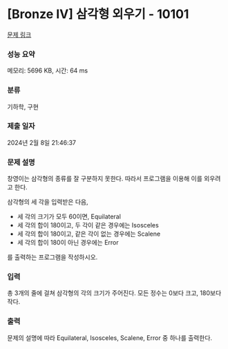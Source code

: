# [Bronze IV] 삼각형 외우기 - 10101 

[문제 링크](https://www.acmicpc.net/problem/10101) 

### 성능 요약

메모리: 5696 KB, 시간: 64 ms

### 분류

기하학, 구현

### 제출 일자

2024년 2월 8일 21:46:37

### 문제 설명

<p>창영이는 삼각형의 종류를 잘 구분하지 못한다. 따라서 프로그램을 이용해 이를 외우려고 한다.</p>

<p>삼각형의 세 각을 입력받은 다음, </p>

<ul>
	<li>세 각의 크기가 모두 60이면, Equilateral</li>
	<li>세 각의 합이 180이고, 두 각이 같은 경우에는 Isosceles</li>
	<li>세 각의 합이 180이고, 같은 각이 없는 경우에는 Scalene</li>
	<li>세 각의 합이 180이 아닌 경우에는 Error</li>
</ul>

<p>를 출력하는 프로그램을 작성하시오.</p>

### 입력 

 <p>총 3개의 줄에 걸쳐 삼각형의 각의 크기가 주어진다. 모든 정수는 0보다 크고, 180보다 작다.</p>

### 출력 

 <p>문제의 설명에 따라 Equilateral, Isosceles, Scalene, Error 중 하나를 출력한다.</p>

